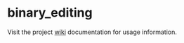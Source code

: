 # binary_editing
Visit the project [wiki](https://github.com/gymnomitrion/binary_editing/wiki/binary_editing_wiki) documentation for usage information.
